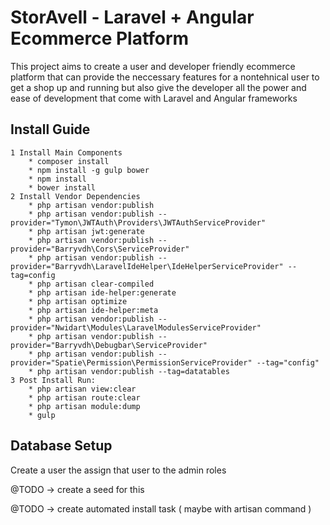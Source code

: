 StorAvell - Laravel + Angular Ecommerce Platform
==========

This project aims to create a user and developer friendly ecommerce platform that can provide the neccessary features for a nontehnical user to get a shop up and running but also give the developer all the power and ease of development that come with Laravel and Angular frameworks

Install Guide
---
    1 Install Main Components
        * composer install
        * npm install -g gulp bower
        * npm install
        * bower install
    2 Install Vendor Dependencies
        * php artisan vendor:publish
        * php artisan vendor:publish --provider="Tymon\JWTAuth\Providers\JWTAuthServiceProvider"
        * php artisan jwt:generate
        * php artisan vendor:publish --provider="Barryvdh\Cors\ServiceProvider"
        * php artisan vendor:publish --provider="Barryvdh\LaravelIdeHelper\IdeHelperServiceProvider" --tag=config
        * php artisan clear-compiled
        * php artisan ide-helper:generate
        * php artisan optimize
        * php artisan ide-helper:meta
        * php artisan vendor:publish --provider="Nwidart\Modules\LaravelModulesServiceProvider"
        * php artisan vendor:publish --provider="Barryvdh\Debugbar\ServiceProvider"
        * php artisan vendor:publish --provider="Spatie\Permission\PermissionServiceProvider" --tag="config"
        * php artisan vendor:publish --tag=datatables
    3 Post Install Run:
        * php artisan view:clear
        * php artisan route:clear
        * php artisan module:dump
        * gulp
        
Database Setup
---
Create a user the assign that user to the admin roles

@TODO -> create a seed for this
 
@TODO -> create automated install task ( maybe with artisan command )